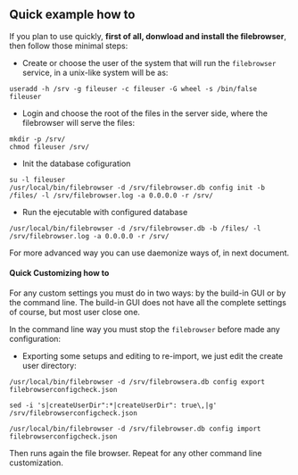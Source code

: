 ## Quick example how to

If you plan to use quickly, **first of all, donwload and install the filebrowser**, then follow those minimal steps:

* Create or choose the user of the system that will run the `filebrowser` service, in a unix-like system will be as:

```
useradd -h /srv -g fileuser -c fileuser -G wheel -s /bin/false fileuser
```

* Login and choose the root of the files in the server side, where the filebrowser will serve the files:

```
mkdir -p /srv/
chmod fileuser /srv/
```

* Init the database cofiguration

```
su -l fileuser
/usr/local/bin/filebrowser -d /srv/filebrowser.db config init -b /files/ -l /srv/filebrowser.log -a 0.0.0.0 -r /srv/
```

* Run the ejecutable with configured database

```
/usr/local/bin/filebrowser -d /srv/filebrowser.db -b /files/ -l /srv/filebrowser.log -a 0.0.0.0 -r /srv/
```

For more advanced way you can use daemonize ways of, in next document.

#### Quick Customizing how to

For any custom settings you must do in two ways: by the build-in GUI or by the command line. The build-in GUI does not have all the complete settings of course, but most user close one.

In the command line way you must stop the `filebrowser` before made any configuration:

* Exporting some setups and editing to re-import, we just edit the create user directory:

```
/usr/local/bin/filebrowser -d /srv/filebrowsera.db config export filebrowserconfigcheck.json

sed -i 's|createUserDir":*|createUserDir": true\,|g' /srv/filebrowserconfigcheck.json 

/usr/local/bin/filebrowser -d /srv/filebrowser.db config import filebrowserconfigcheck.json
```

Then runs again the file browser. Repeat for any other command line customization.

